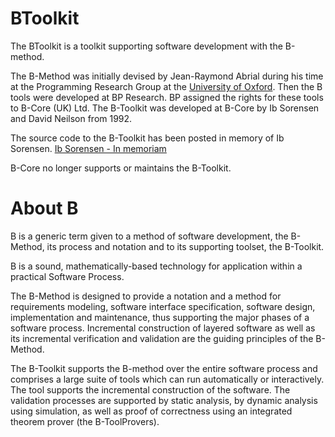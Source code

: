 BToolkit
========

The BToolkit is a toolkit supporting software development with the B-method.

The B-Method was initially devised by Jean-Raymond Abrial during his time at the Programming Research Group
at the [University of Oxford](http://www.cs.ox.ac.uk). Then the B tools were developed at BP Research. BP assigned the rights
for these tools to B-Core (UK) Ltd. The B-Toolkit was developed at B-Core by Ib Sorensen and David Neilson from 1992.

The source code to the B-Toolkit has been posted in memory of Ib Sorensen. [Ib Sorensen - In memoriam](http://www.cs.ox.ac.uk/news/448-full.html)

B-Core no longer supports or maintains the B-Toolkit.

About B
=======

B is a generic term given to a method of software development, the B-Method,
its process and notation and to its supporting toolset, the B-Toolkit.

B is a sound, mathematically-based technology for application within a practical Software Process.

The B-Method is designed to provide a notation and a method for
requirements modeling, software interface specification, software
design, implementation and maintenance, thus supporting the major
phases of a software process. Incremental construction of layered
software as well as its incremental verification and validation are
the guiding principles of the B-Method.

The B-Toolkit supports the B-method over the entire software process
and comprises a large suite of tools which can run automatically or
interactively. The tool supports the incremental
construction of the software. The validation processes are supported
by static analysis, by dynamic analysis using simulation, as well as proof
of correctness using an integrated theorem prover (the B-ToolProvers). 


